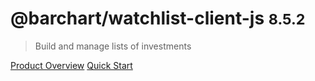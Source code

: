 # @barchart/watchlist-client-js <small>8.5.2</small>

> Build and manage lists of investments

[Product Overview](/content/product_overview)
[Quick Start](/content/quick_start)